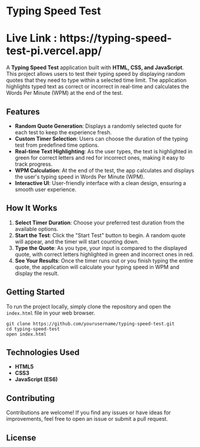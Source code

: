 <h1>Typing Speed Test</h1>
<h1>Live Link : https://typing-speed-test-pi.vercel.app/</h1>

<p>A <strong>Typing Speed Test</strong> application built with <strong>HTML, CSS, and JavaScript</strong>. This project allows users to test their typing speed by displaying random quotes that they need to type within a selected time limit. The application highlights typed text as correct or incorrect in real-time and calculates the Words Per Minute (WPM) at the end of the test.</p>

<h2>Features</h2>
<ul>
    <li><strong>Random Quote Generation</strong>: Displays a randomly selected quote for each test to keep the experience fresh.</li>
    <li><strong>Custom Timer Selection</strong>: Users can choose the duration of the typing test from predefined time options.</li>
    <li><strong>Real-time Text Highlighting</strong>: As the user types, the text is highlighted in green for correct letters and red for incorrect ones, making it easy to track progress.</li>
    <li><strong>WPM Calculation</strong>: At the end of the test, the app calculates and displays the user's typing speed in Words Per Minute (WPM).</li>
    <li><strong>Interactive UI</strong>: User-friendly interface with a clean design, ensuring a smooth user experience.</li>
</ul>

<h2>How It Works</h2>
<ol>
    <li><strong>Select Timer Duration</strong>: Choose your preferred test duration from the available options.</li>
    <li><strong>Start the Test</strong>: Click the "Start Test" button to begin. A random quote will appear, and the timer will start counting down.</li>
    <li><strong>Type the Quote</strong>: As you type, your input is compared to the displayed quote, with correct letters highlighted in green and incorrect ones in red.</li>
    <li><strong>See Your Results</strong>: Once the timer runs out or you finish typing the entire quote, the application will calculate your typing speed in WPM and display the result.</li>
</ol>

<h2>Getting Started</h2>
<p>To run the project locally, simply clone the repository and open the <code>index.html</code> file in your web browser.</p>
<pre><code>git clone https://github.com/yourusername/typing-speed-test.git
cd typing-speed-test
open index.html
</code></pre>

<h2>Technologies Used</h2>
<ul>
    <li><strong>HTML5</strong></li>
    <li><strong>CSS3</strong></li>
    <li><strong>JavaScript (ES6)</strong></li>
</ul>

<h2>Contributing</h2>
<p>Contributions are welcome! If you find any issues or have ideas for improvements, feel free to open an issue or submit a pull request.</p>

<h2>License</h2>

